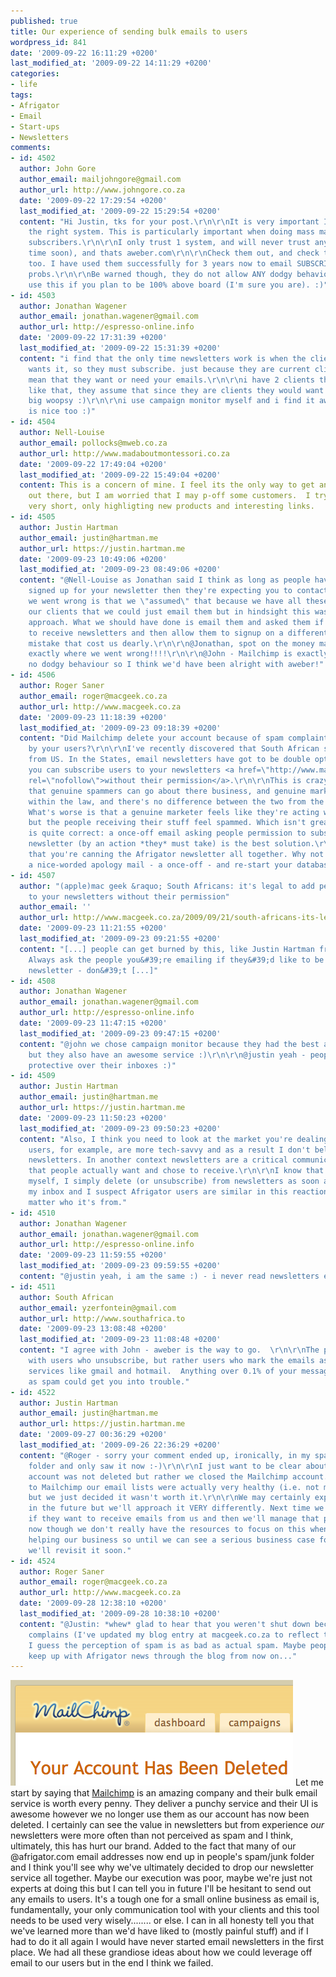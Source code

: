```yaml
---
published: true
title: Our experience of sending bulk emails to users
wordpress_id: 841
date: '2009-09-22 16:11:29 +0200'
last_modified_at: '2009-09-22 14:11:29 +0200'
categories:
- life
tags:
- Afrigator
- Email
- Start-ups
- Newsletters
comments:
- id: 4502
  author: John Gore
  author_email: mailjohngore@gmail.com
  author_url: http://www.johngore.co.za
  date: '2009-09-22 17:29:54 +0200'
  last_modified_at: '2009-09-22 15:29:54 +0200'
  content: "Hi Justin, tks for your post.\r\n\r\nIt is very important IMO to choose
    the right system. This is particularly important when doing mass mail, even to
    subscribers.\r\n\r\nI only trust 1 system, and will never trust any other (any
    time soon), and thats aweber.com\r\n\r\nCheck them out, and check the reviews
    too. I have used them successfully for 3 years now to email SUBSCRIBERS and no
    probs.\r\n\r\nBe warned though, they do not allow ANY dodgy behavior, so only
    use this if you plan to be 100% above board (I'm sure you are). :)"
- id: 4503
  author: Jonathan Wagener
  author_email: jonathan.wagener@gmail.com
  author_url: http://espresso-online.info
  date: '2009-09-22 17:31:39 +0200'
  last_modified_at: '2009-09-22 15:31:39 +0200'
  content: "i find that the only time newsletters work is when the client specifically
    wants it, so they must subscribe. just because they are current clients does not
    mean that they want or need your emails.\r\n\r\ni have 2 clients that got burned
    like that, they assume that since they are clients they would want the emails.
    big woopsy :)\r\n\r\ni use campaign monitor myself and i find it awesome. mailchimp
    is nice too :)"
- id: 4504
  author: Nell-Louise
  author_email: pollocks@mweb.co.za
  author_url: http://www.madaboutmontessori.co.za
  date: '2009-09-22 17:49:04 +0200'
  last_modified_at: '2009-09-22 15:49:04 +0200'
  content: This is a concern of mine. I feel its the only way to get any new products
    out there, but I am worried that I may p-off some customers.  I try keeping newsletters
    very short, only highligting new products and interesting links.
- id: 4505
  author: Justin Hartman
  author_email: justin@hartman.me
  author_url: https://justin.hartman.me
  date: '2009-09-23 10:49:06 +0200'
  last_modified_at: '2009-09-23 08:49:06 +0200'
  content: "@Nell-Louise as Jonathan said I think as long as people have actually
    signed up for your newsletter then they're expecting you to contact them. Where
    we went wrong is that we \"assumed\" that because we have all these people as
    our clients that we could just email them but in hindsight this was the wrong
    approach. What we should have done is email them and asked them if they wanted
    to receive newsletters and then allow them to signup on a different list. Stupid
    mistake that cost us dearly.\r\n\r\n@Jonathan, spot on the money mate. This is
    exactly where we went wrong!!!!\r\n\r\n@John - Mailchimp is exactly the same,
    no dodgy behaviour so I think we'd have been alright with aweber!"
- id: 4506
  author: Roger Saner
  author_email: roger@macgeek.co.za
  author_url: http://www.macgeek.co.za
  date: '2009-09-23 11:18:39 +0200'
  last_modified_at: '2009-09-23 09:18:39 +0200'
  content: "Did Mailchimp delete your account because of spam complaints against you
    by your users?\r\n\r\nI've recently discovered that South African spam law differs
    from US. In the States, email newsletters have got to be double opt-in. In SA,
    you can subscribe users to your newsletters <a href=\"http://www.macgeek.co.za/2009/09/21/south-africans-its-legal-to-add-people-to-your-newsletters-without-their-permission/\"
    rel=\"nofollow\">without their permission</a>.\r\n\r\nThis is crazy! It means
    that genuine spammers can go about there business, and genuine marketers can act
    within the law, and there's no difference between the two from the end user perspective.
    What's worse is that a genuine marketer feels like they're acting within the law,
    but the people receiving their stuff feel spammed. Which isn't great for a brand.\r\n\r\nJonathan
    is quite correct: a once-off email asking people permission to subscribe to your
    newsletter (by an action *they* must take) is the best solution.\r\n\r\nI'm surprised
    that you're canning the Afrigator newsletter all together. Why not put together
    a nice-worded apology mail - a once-off - and re-start your database?"
- id: 4507
  author: "(apple)mac geek &raquo; South Africans: it's legal to add people
    to your newsletters without their permission"
  author_email: ''
  author_url: http://www.macgeek.co.za/2009/09/21/south-africans-its-legal-to-add-people-to-your-newsletters-without-their-permission/
  date: '2009-09-23 11:21:55 +0200'
  last_modified_at: '2009-09-23 09:21:55 +0200'
  content: "[...] people can get burned by this, like Justin Hartman from Afrigator.
    Always ask the people you&#39;re emailing if they&#39;d like to be added to your
    newsletter - don&#39;t [...]"
- id: 4508
  author: Jonathan Wagener
  author_email: jonathan.wagener@gmail.com
  author_url: http://espresso-online.info
  date: '2009-09-23 11:47:15 +0200'
  last_modified_at: '2009-09-23 09:47:15 +0200'
  content: "@john we chose campaign monitor because they had the best api at the time,
    but they also have an awesome service :)\r\n\r\n@justin yeah - people are very
    protective over their inboxes :)"
- id: 4509
  author: Justin Hartman
  author_email: justin@hartman.me
  author_url: https://justin.hartman.me
  date: '2009-09-23 11:50:23 +0200'
  last_modified_at: '2009-09-23 09:50:23 +0200'
  content: "Also, I think you need to look at the market you're dealing with. Our
    users, for example, are more tech-savvy and as a result I don't believe they read
    newsletters. In another context newsletters are a critical communication tool
    that people actually want and chose to receive.\r\n\r\nI know that if I look at
    myself, I simply delete (or unsubscribe) from newsletters as soon as they hit
    my inbox and I suspect Afrigator users are similar in this reaction - doesn't
    matter who it's from."
- id: 4510
  author: Jonathan Wagener
  author_email: jonathan.wagener@gmail.com
  author_url: http://espresso-online.info
  date: '2009-09-23 11:59:55 +0200'
  last_modified_at: '2009-09-23 09:59:55 +0200'
  content: "@justin yeah, i am the same :) - i never read newsletters either."
- id: 4511
  author: South African
  author_email: yzerfontein@gmail.com
  author_url: http://www.southafrica.to
  date: '2009-09-23 13:08:48 +0200'
  last_modified_at: '2009-09-23 11:08:48 +0200'
  content: "I agree with John - aweber is the way to go.  \r\n\r\nThe problem isn't
    with users who unsubscribe, but rather users who mark the emails as spam, with
    services like gmail and hotmail.  Anything over 0.1% of your messages being marked
    as spam could get you into trouble."
- id: 4522
  author: Justin Hartman
  author_email: justin@hartman.me
  author_url: https://justin.hartman.me
  date: '2009-09-27 00:36:29 +0200'
  last_modified_at: '2009-09-26 22:36:29 +0200'
  content: "@Roger - sorry your comment ended up, ironically, in my spam comments
    folder and only saw it now :-)\r\n\r\nI just want to be clear about this. Our
    account was not deleted but rather we closed the Mailchimp account. According
    to Mailchimp our email lists were actually very healthy (i.e. not many complaints)
    but we just decided it wasn't worth it.\r\n\r\nWe may certainly explore this again
    in the future but we'll approach it VERY differently. Next time we'll ask users
    if they want to receive emails from us and then we'll manage that process better.\r\n\r\nFor
    now though we don't really have the resources to focus on this when it's not really
    helping our business so until we can see a serious business case for this I doubt
    we'll revisit it soon."
- id: 4524
  author: Roger Saner
  author_email: roger@macgeek.co.za
  author_url: http://www.macgeek.co.za
  date: '2009-09-28 12:38:10 +0200'
  last_modified_at: '2009-09-28 10:38:10 +0200'
  content: "@Justin: *whew* glad to hear that you weren't shut down because of spam
    complains (I've updated my blog entry at macgeek.co.za to reflect that, btw).\r\n\r\nJa,
    I guess the perception of spam is as bad as actual spam. Maybe people will just
    keep up with Afrigator news through the blog from now on..."
---
```

<img src="/assets/images/uploads/2009/09/Screen-shot-2009-09-22-at-3.53.12-PM.png" alt="Mailchimp Account" title="Mailchimp Account" width="452" height="169" class="alignnone size-full wp-image-840" />
Let me start by saying that <a href="http://www.mailchimp.com">Mailchimp</a> is an amazing company and their bulk email service is worth every penny. They deliver a punchy service and their UI is awesome however we no longer use them as our account has now been deleted. 
I certainly can see the value in newsletters but from experience <em>our</em> newsletters were more often than not perceived as spam and I think, ultimately, this has hurt our brand. Added to the fact that many of our @afrigator.com email addresses now end up in people's spam/junk folder and I think you'll see why we've ultimately decided to drop our newsletter service all together.
Maybe our execution was poor, maybe we're just not experts at doing this but I can tell you in future I'll be hesitant to send out any emails to users. It's a tough one for a small online business as email is, fundamentally, your only communication tool with your clients and this tool needs to be used very wisely........ or else.
I can in all honesty tell you that we've learned more than we'd have liked to (mostly painful stuff) and if I had to do it all again I would have never started email newsletters in the first place. We had all these grandiose ideas about how we could leverage off email to our users but in the end I think we failed.
